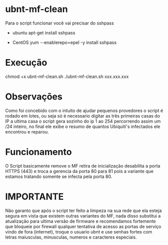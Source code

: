 # ubnt-mf-clean
Para o script funcionar você vai precisar do sshpass

* ubuntu
apt-get install sshpass 

* CentOS
yum --enablerepo=epel -y install sshpass

# Execução
chmod +x ubnt-mf-clean.sh
./ubnt-mf-clean.sh xxx.xxx.xxx 

# Observações
Como foi concebido com o intuito de ajudar pequenos provedores o script é rodado em lotes, ou seja só é necessario digitar as três primeiras casas do IP a ultima casa o script gera sozinho do ip 1 ao 254 percorrendo assim um /24 inteiro, no final ele exibe o resumo de quantos Ubiquiti's infectados ele encontrou e reparou.

# Funcionamento
O Script basicamente remove o MF retira de inicialização desabilita a porta HTTPS (443) e troca a gerencia da porta 80 para 81 pois a variante que estamos tratando somente se infecta pela porta 80.

# IMPORTANTE
Não garanto que após o script ter feito a limpeza na sua rede que ela esteja segura em vista que existem outras variantes do MF, nada disso substitui a atualização para ultima versão de firmware e recomendamos fortemente que bloqueie por firewall qualquer tentativa de acesso as portas de serviço vindo de fora (internet), troque o usuario ubnt e use senhas fortes com letras maiusculas, minusculas, numeros e caracteres especiais.
